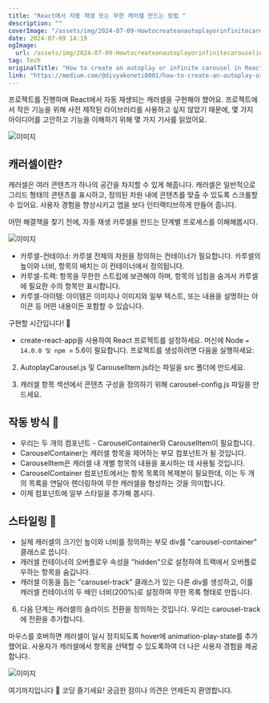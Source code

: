 ```yaml
---
title: "React에서 자동 재생 또는 무한 캐러셀 만드는 방법 "
description: ""
coverImage: "/assets/img/2024-07-09-HowtocreateanautoplayorinfinitecarouselinReact_0.png"
date: 2024-07-09 14:19
ogImage:
  url: /assets/img/2024-07-09-HowtocreateanautoplayorinfinitecarouselinReact_0.png
tag: Tech
originalTitle: "How to create an autoplay or infinite carousel in React 👀"
link: "https://medium.com/@divyakoneti0001/how-to-create-an-autoplay-or-infinite-carousel-in-react-d9f9bff11048"
---
```


프로젝트를 진행하며 React에서 자동 재생되는 캐러셀을 구현해야 했어요. 프로젝트에서 작은 기능을 위해 사전 제작된 라이브러리를 사용하고 싶지 않았기 때문에, 몇 가지 아이디어를 고안하고 기능을 이해하기 위해 몇 가지 기사를 읽었어요.

![이미지](/assets/img/2024-07-09-HowtocreateanautoplayorinfinitecarouselinReact_0.png)

## 캐러셀이란?

캐러셀은 여러 콘텐츠가 하나의 공간을 차지할 수 있게 해줍니다. 캐러셀은 일반적으로 그리드 형태의 콘텐츠를 표시하고, 정의된 차원 내에 콘텐츠를 맞출 수 있도록 스크롤할 수 있어요. 사용자 경험을 향상시키고 앱을 보다 인터랙티브하게 만들어 줍니다.

<div class="content-ad"></div>

어떤 해결책을 찾기 전에, 자동 재생 카루셀을 만드는 단계별 프로세스를 이해해봅시다.

![이미지](/assets/img/2024-07-09-HowtocreateanautoplayorinfinitecarouselinReact_1.png)

- 카루셀-컨테이너: 카루셀 전체의 차원을 정의하는 컨테이너가 필요합니다. 카루셀의 높이와 너비, 항목의 배치는 이 컨테이너에서 정의됩니다.
- 카루셀-트랙: 항목을 무한한 스트립에 보관해야 하며, 항목의 넘침을 숨겨서 카루셀에 필요한 수의 항목만 표시합니다.
- 카루셀-아이템: 아이템은 이미지나 이미지와 일부 텍스트, 또는 내용을 설명하는 아이콘 등 어떤 내용이든 포함할 수 있습니다.

구현할 시간입니다! 🥳

<div class="content-ad"></div>

- create-react-app을 사용하여 React 프로젝트를 설정하세요. 머신에 Node `= 14.0.0 및 npm `= 5.6이 필요합니다. 프로젝트를 생성하려면 다음을 실행하세요:

2. AutoplayCarousel.js 및 CarouselItem.js라는 파일을 src 폴더에 만드세요.

3. 캐러셀 항목 섹션에서 콘텐츠 구성을 정의하기 위해 carousel-config.js 파일을 만드세요.

## 작동 방식 🤯

<div class="content-ad"></div>

- 우리는 두 개의 컴포넌트 - CarouselContainer와 CarouselItem이 필요합니다.
- CarouselContainer는 캐러셀 항목을 제어하는 부모 컴포넌트가 될 것입니다.
- CarouselItem은 캐러셀 내 개별 항목의 내용을 표시하는 데 사용될 것입니다.
- CarouselContainer 컴포넌트에서는 항목 목록의 복제본이 필요한데, 이는 두 개의 목록을 연달아 렌더링하여 무한 캐러셀을 형성하는 것을 의미합니다.
- 이제 컴포넌트에 일부 스타일을 추가해 봅시다.

## 스타일링 🎨

- 실제 캐러셀의 크기인 높이와 너비를 정의하는 부모 div를 "carousel-container" 클래스로 씁니다.
- 캐러셀 컨테이너의 오버플로우 속성을 "hidden"으로 설정하여 트랙에서 오버플로우하는 항목을 숨깁니다.
- 캐러셀 이동을 돕는 "carousel-track" 클래스가 있는 다른 div를 생성하고, 이를 캐러셀 컨테이너의 두 배인 너비(200%)로 설정하여 무한 목록 형태로 만듭니다.

6. 다음 단계는 캐러셀의 슬라이드 전환을 정의하는 것입니다. 우리는 carousel-track에 전환을 추가합니다.

<div class="content-ad"></div>

마우스를 호버하면 캐러셀이 일시 정지되도록 hover에 animation-play-state를 추가했어요. 사용자가 캐러셀에서 항목을 선택할 수 있도록하여 더 나은 사용자 경험을 제공합니다.

![이미지](https://miro.medium.com/v2/resize:fit:1200/1*3xXqQeXPGJa15Mlcjg8pjA.gif)

여기까지입니다 😬 코딩 즐기세요! 궁금한 점이나 의견은 언제든지 환영합니다.
